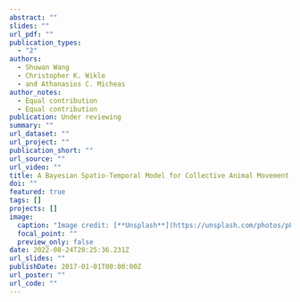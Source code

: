 ```yaml
---
abstract: ""
slides: ""
url_pdf: ""
publication_types:
  - "2"
authors:
  - Shuwan Wang
  - Christopher K. Wikle
  - and Athanasios C. Micheas
author_notes:
  - Equal contribution
  - Equal contribution
publication: Under reviewing
summary: ""
url_dataset: ""
url_project: ""
publication_short: ""
url_source: ""
url_video: ""
title: A Bayesian Spatio-Temporal Model for Collective Animal Movement
doi: ""
featured: true
tags: []
projects: []
image:
  caption: "Image credit: [**Unsplash**](https://unsplash.com/photos/pLCdAaMFLTE)"
  focal_point: ""
  preview_only: false
date: 2022-08-24T20:25:36.231Z
url_slides: ""
publishDate: 2017-01-01T00:00:00Z
url_poster: ""
url_code: ""
---
```

